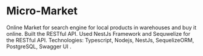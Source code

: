 # Micro-Market
Online Market for search engine for local products in warehouses and buy it online. Built the RESTful API. Used NestJs Framework and Sequwelize for the RESTful API. Technologies: Typescript, Nodejs, NestJs, SequelizeORM, PostgreSQL, Swagger UI . 
